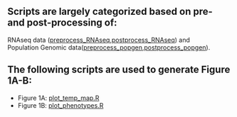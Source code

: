 ## Scripts are largely categorized based on pre- and post-processing of:
RNAseq data ([preprocess_RNAseq](https://github.com/malballinger/BallingerMack_NYBZase_2022/tree/main/code/preprocess_RNAseq),[postprocess_RNAseq](https://github.com/malballinger/BallingerMack_NYBZase_2022/tree/main/code/postprocess_RNAseq)) and \
Population Genomic data([preprocess_popgen](https://github.com/malballinger/BallingerMack_NYBZase_2022/tree/main/code/preprocess_popgen),[postprocess_popgen](https://github.com/malballinger/BallingerMack_NYBZase_2022/tree/main/code/postprocess_popgen)).
&nbsp;
&nbsp;
## The following scripts are used to generate Figure 1A-B:
- Figure 1A: [plot_temp_map.R](https://github.com/malballinger/BallingerMack_NYBZase_2022/blob/main/code/plot_temp_map.R)
- Figure 1B: [plot_phenotypes.R](https://github.com/malballinger/BallingerMack_NYBZase_2022/blob/main/code/plot_phenotypes.R)
